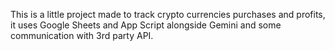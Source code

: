 This is a little project made to track crypto currencies purchases and profits, it uses Google Sheets and App Script alongside Gemini and some communication with 3rd party API.
